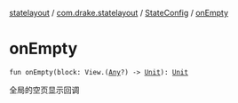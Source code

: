 [statelayout](../../index.md) / [com.drake.statelayout](../index.md) / [StateConfig](index.md) / [onEmpty](./on-empty.md)

# onEmpty

`fun onEmpty(block: View.(`[`Any`](https://kotlinlang.org/api/latest/jvm/stdlib/kotlin/-any/index.html)`?) -> `[`Unit`](https://kotlinlang.org/api/latest/jvm/stdlib/kotlin/-unit/index.html)`): `[`Unit`](https://kotlinlang.org/api/latest/jvm/stdlib/kotlin/-unit/index.html)

全局的空页显示回调

